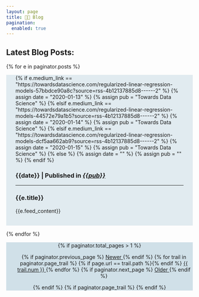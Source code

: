 ```yaml
---
layout: page
title: 👨‍💻 Blog
pagination: 
  enabled: true
---
```

<h2> Latest Blog Posts: </h2>

<!-- <source url="https://medium.com/feed/@wyattowalsh">Latest Blog Posts</source> -->

{% for e in paginator.posts %}

<div style="background-color:#e1ebf0;">
	<div class="row" style="margin-left: 25px;margin-right: 25px;">
		{% if e.medium_link == "https://towardsdatascience.com/regularized-linear-regression-models-57bbdce90a8c?source=rss-4b12137885d8------2" %}
			{% assign date = "2020-01-13" %}
			{% assign pub = "Towards Data Science" %}
		{% elsif e.medium_link == "https://towardsdatascience.com/regularized-linear-regression-models-44572e79a1b5?source=rss-4b12137885d8------2" %}
			{% assign date = "2020-01-14" %}
			{% assign pub = "Towards Data Science" %}
		{% elsif e.medium_link == "https://towardsdatascience.com/regularized-linear-regression-models-dcf5aa662ab9?source=rss-4b12137885d8------2" %}
			{% assign date = "2020-01-15" %}
			{% assign pub = "Towards Data Science" %}
		{% else %}
			{% assign date = "" %}
			{% assign pub = "" %}
		{% endif %}
		<h3>{{date}} | Published in <a target="_blank" rel="noopener noreferrer" href="https://towardsdatascience.com/"><b><i>{{pub}}</i></b> </a></h3>
		<hr>
		<h3> {{e.title}}</h3>
		<p>{{e.feed_content}}</p>
		<br>
	</div>
</div>

{% endfor %}


<!-- This loops through the paginated posts -->
<!-- {% for post in paginator.posts %}

  <h1>{{ post.feed_content }}</h1>
{% endfor %} -->
<!-- {% if paginator.total_pages > 1 %}
<ul>
  {% if paginator.previous_page %}
  <li>
    <a href="{{ paginator.previous_page_path | prepend: site.baseurl }}">Newer</a>
  </li>
  {% endif %}
  {% if paginator.next_page %}
  <li>
    <a href="{{ paginator.next_page_path | prepend: site.baseurl }}">Older</a>
  </li>
  {% endif %}
</ul>
{% endif %} -->
<div align="center" style="background-color:#d0e0e8;">
{% if paginator.total_pages > 1 %}
<ul>
  {% if paginator.previous_page %}
    <a href="{{ paginator.previous_page_path | prepend: site.baseurl }}"> Newer </a>
  {% endif %}
  {% for trail in paginator.page_trail %}
    {% if page.url == trail.path %}{% endif %}
        <a href="{{ trail.path | prepend: site.baseurl }}" title="{{trail.title}}"> {{ trail.num }} </a>
  {% endfor %}
  {% if paginator.next_page %}
    <a href="{{ paginator.next_page_path | prepend: site.baseurl }}"> Older </a>
  {% endif %}
</ul>
{% endif %}
{% if paginator.page_trail %}
{% endif %}
